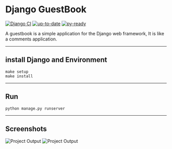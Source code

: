 # Django GuestBook
[![Django CI](https://github.com/s403o/GuestBook/actions/workflows/django.yml/badge.svg)](https://github.com/s403o/GuestBook/actions/workflows/django.yml)  [![up-to-date](https://pyup.io/repos/github/s403o/GuestBook/shield.svg)](https://pyup.io/repos/github/s403o/GuestBook/shield.svg)   [![py-ready](https://pyup.io/repos/github/s403o/GuestBook/python-3-shield.svg)](https://pyup.io/repos/github/s403o/GuestBook/python-3-shield.svg)   

A guestbook is a simple application for the Django web framework, It is like a comments application.

---

## install Django and Environment
    make setup
    make install
    
---

## Run
    python manage.py runserver
    
---

 ## Screenshots
 ![Project Output](sc/add.png)
 ![Project Output](sc/added.png)
